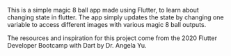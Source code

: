 This is a simple magic 8 ball app made using Flutter, to learn about changing state in flutter. The app simply updates the state by changing one variable to access different images with various magic 8 ball outputs. 

The resources and inspiration for this project come from the 2020 Flutter Developer Bootcamp with Dart by Dr. Angela Yu. 
